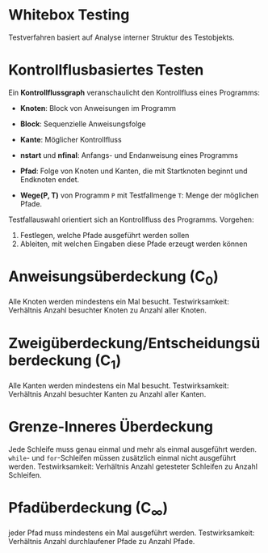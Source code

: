 # Whitebox Testing
Testverfahren basiert auf Analyse interner Struktur des Testobjekts.


# Kontrollflusbasiertes Testen
Ein **Kontrollflussgraph** veranschaulicht den Kontrollfluss eines Programms:
* **Knoten**: Block von Anweisungen im Programm
* **Block**: Sequenzielle Anweisungsfolge
* **Kante**: Möglicher Kontrollfluss
* **nstart** und **nfinal**: Anfangs- und Endanweisung eines Programms

* **Pfad**: Folge von Knoten und Kanten, die mit Startknoten beginnt und Endknoten endet.
* **Wege(P, T)** von Programm `P` mit Testfallmenge `T`: Menge der möglichen Pfade.

Testfallauswahl orientiert sich an Kontrollfluss des Programms. Vorgehen:
1. Festlegen, welche Pfade ausgeführt werden sollen
2. Ableiten, mit welchen Eingaben diese Pfade erzeugt werden können


# Anweisungsüberdeckung (C<sub>0</sub>)
Alle Knoten werden mindestens ein Mal besucht. Testwirksamkeit: Verhältnis Anzahl besuchter Knoten zu Anzahl aller Knoten.


# Zweigüberdeckung/Entscheidungsüberdeckung (C<sub>1</sub>)
Alle Kanten werden mindestens ein Mal besucht. Testwirksamkeit: Verhältnis Anzahl besuchter Kanten zu Anzahl aller Kanten.


# Grenze-Inneres Überdeckung
Jede Schleife muss genau einmal und mehr als einmal ausgeführt werden. `while`- und `for`-Schleifen müssen zusätzlich einmal nicht ausgeführt werden. Testwirksamkeit: Verhältnis Anzahl getesteter Schleifen zu Anzahl Schleifen.


# Pfadüberdeckung (C<sub>∞</sub>)
jeder Pfad muss mindestens ein Mal ausgeführt werden. Testwirksamkeit: Verhältnis Anzahl durchlaufener Pfade zu Anzahl Pfade.
